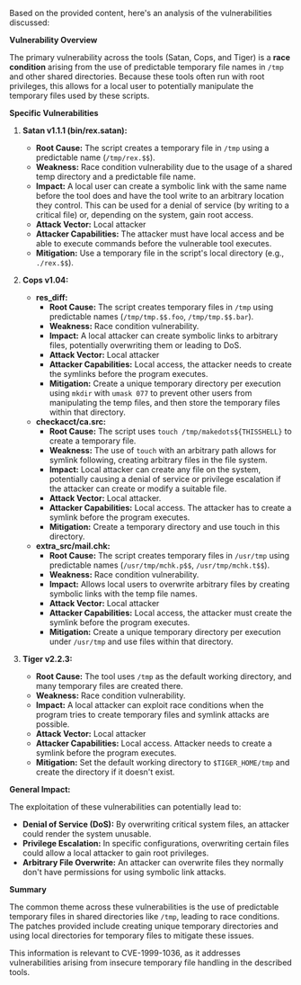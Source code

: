 Based on the provided content, here's an analysis of the vulnerabilities discussed:

**Vulnerability Overview**

The primary vulnerability across the tools (Satan, Cops, and Tiger) is a **race condition** arising from the use of predictable temporary file names in `/tmp` and other shared directories. Because these tools often run with root privileges, this allows for a local user to potentially manipulate the temporary files used by these scripts.

**Specific Vulnerabilities**

1.  **Satan v1.1.1 (bin/rex.satan):**
    *   **Root Cause:** The script creates a temporary file in `/tmp` using a predictable name (`/tmp/rex.$$`).
    *   **Weakness:** Race condition vulnerability due to the usage of a shared temp directory and a predictable file name.
    *   **Impact:** A local user can create a symbolic link with the same name before the tool does and have the tool write to an arbitrary location they control. This can be used for a denial of service (by writing to a critical file) or, depending on the system, gain root access.
    *   **Attack Vector:** Local attacker
    *   **Attacker Capabilities:** The attacker must have local access and be able to execute commands before the vulnerable tool executes.
    *   **Mitigation:** Use a temporary file in the script's local directory (e.g., `./rex.$$`).

2.  **Cops v1.04:**
    *   **res_diff:**
        *   **Root Cause:** The script creates temporary files in `/tmp` using predictable names (`/tmp/tmp.$$.foo`, `/tmp/tmp.$$.bar`).
        *   **Weakness:** Race condition vulnerability.
        *  **Impact:** A local attacker can create symbolic links to arbitrary files, potentially overwriting them or leading to DoS.
        *   **Attack Vector:** Local attacker
        *   **Attacker Capabilities:** Local access, the attacker needs to create the symlinks before the program executes.
        *   **Mitigation:** Create a unique temporary directory per execution using `mkdir` with `umask 077` to prevent other users from manipulating the temp files, and then store the temporary files within that directory.
    *   **checkacct/ca.src:**
        *   **Root Cause:** The script uses `touch /tmp/makedots${THISSHELL}` to create a temporary file.
        *   **Weakness:** The use of `touch` with an arbitrary path allows for symlink following, creating arbitrary files in the file system.
        *   **Impact:** Local attacker can create any file on the system, potentially causing a denial of service or privilege escalation if the attacker can create or modify a suitable file.
        *   **Attack Vector:** Local attacker.
        *   **Attacker Capabilities:** Local access. The attacker has to create a symlink before the program executes.
        *    **Mitigation:** Create a temporary directory and use touch in this directory.
    *   **extra_src/mail.chk:**
        *   **Root Cause:** The script creates temporary files in `/usr/tmp` using predictable names (`/usr/tmp/mchk.p$$`, `/usr/tmp/mchk.t$$`).
        *   **Weakness:** Race condition vulnerability.
        *   **Impact:** Allows local users to overwrite arbitrary files by creating symbolic links with the temp file names.
        *   **Attack Vector:** Local attacker
        *   **Attacker Capabilities:** Local access, the attacker must create the symlink before the program executes.
        *    **Mitigation:** Create a unique temporary directory per execution under `/usr/tmp` and use files within that directory.

3.  **Tiger v2.2.3:**
    *   **Root Cause:** The tool uses `/tmp` as the default working directory, and many temporary files are created there.
    *   **Weakness:** Race condition vulnerability.
    *   **Impact:** A local attacker can exploit race conditions when the program tries to create temporary files and symlink attacks are possible.
    *   **Attack Vector:** Local attacker
    *  **Attacker Capabilities:** Local access. Attacker needs to create a symlink before the program executes.
    *   **Mitigation:** Set the default working directory to `$TIGER_HOME/tmp` and create the directory if it doesn't exist.

**General Impact:**

The exploitation of these vulnerabilities can potentially lead to:

*   **Denial of Service (DoS):** By overwriting critical system files, an attacker could render the system unusable.
*   **Privilege Escalation:**  In specific configurations, overwriting certain files could allow a local attacker to gain root privileges.
*   **Arbitrary File Overwrite:** An attacker can overwrite files they normally don't have permissions for using symbolic link attacks.

**Summary**

The common theme across these vulnerabilities is the use of predictable temporary files in shared directories like `/tmp`, leading to race conditions.  The patches provided include creating unique temporary directories and using local directories for temporary files to mitigate these issues.

This information is relevant to CVE-1999-1036, as it addresses vulnerabilities arising from insecure temporary file handling in the described tools.